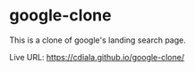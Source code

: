 # google-clone
This is a clone of google's landing search page.

Live URL: https://cdiala.github.io/google-clone/
